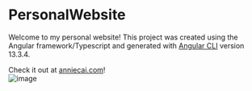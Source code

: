 # PersonalWebsite

Welcome to my personal website! This project was created using the Angular framework/Typescript and generated with [Angular CLI](https://github.com/angular/angular-cli) version 13.3.4.

Check it out at [anniecai.com](https://www.anniecai.com)!                                                                                                                  
![image](https://user-images.githubusercontent.com/63011927/177453592-fe43e57b-b52c-4e30-b987-3584a8e966d1.png)

